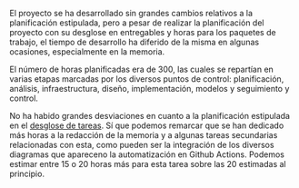 
El proyecto se ha desarrollado sin grandes cambios relativos a la planificación estipulada, pero a pesar de realizar la planificación del proyecto con su desglose en entregables y horas para los paquetes de trabajo, el tiempo de desarrollo ha diferido de la misma en algunas ocasiones, especialmente en la memoria.

El número de horas planificadas era de 300, las cuales se repartían en varias etapas marcadas  por los diversos puntos de control: planificación, análisis, infraestructura, diseño,  implementación, modelos y seguimiento y control.

No ha habido grandes desviaciones en cuanto a la planificación estipulada en el [desglose de tareas](https://alesteba.github.io/tfg/#tiempos). Sí que podemos remarcar que se han dedicado más horas a la redacción de la memoria y a algunas tareas secundarias relacionadas con esta, como pueden ser la integración de los diversos diagramas que apareceno la automatización en Github Actions. Podemos estimar entre 15 o 20 horas más para esta tarea sobre las 20 estimadas al principio.




